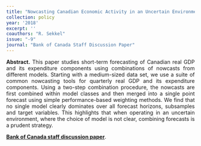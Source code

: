 ```yaml
---
title: "Nowcasting Canadian Economic Activity in an Uncertain Environment. [SDP](https://www.bankofcanada.ca/2018/08/staff-discussion-paper-2018-9/)"
collection: policy
year: '2018' 
excerpt: ''
coauthors: "R. Sekkel"
issue: "-9"
journal: "Bank of Canada Staff Discussion Paper"
---
```

<p align="justify"> <b>Abstract.</b> This paper studies short-term forecasting of Canadian real GDP and its expenditure components using combinations of nowcasts from different models. Starting with a medium-sized data set, we use a suite of common nowcasting tools for quarterly real GDP and its expenditure components. Using a two-step combination procedure, the nowcasts are first combined within model classes and then merged into a single point forecast using simple performance-based weighting methods. We find that no single model clearly dominates over all forecast horizons, subsamples and target variables. This highlights that when operating in an uncertain environment, where the choice of model is not clear, combining forecasts is a prudent strategy.
</p>

[**Bank of Canada staff discussion paper**](https://www.bankofcanada.ca/2018/08/staff-discussion-paper-2018-9/).


